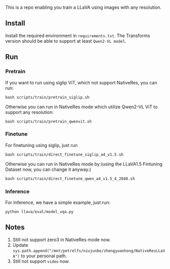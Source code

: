 
This is a repo enabling you train a LLaVA using images with any resolution.
## Install
Install the required environment in `requirements.txt`. The Transforms version should be able to support at least `Qwen2-VL model`.
## Run
### Pretrain

If you want to run using siglip ViT, which not support NativeRes, you can run:
```
bash scripts/train/pretrain_siglip.sh
```
Otherwise you can run in NativeRes mode which utilize Qwen2-VL ViT to support any resolution:
```
bash scripts/train/pretrain_qwenvit.sh
```

### Finetune
For finetuning using siglip, just run
```
bash scripts/train/direct_finetune_siglip_a4_v1.5.sh
```
Otherwise you can run in NativeRes mode by:(using the LLaVA1.5 Fintuning Dataset now, you can change it anyway.)
```
bash scripts/train/direct_finetune_qwen_a4_v1.5_4_2048.sh
```

### Inference
For Inference, we have a simple example, just run:
```
python llava/eval/model_vqa.py
```

## Notes
1. Still not support zero3 in NativeRes mode now.
2. Update `sys.path.append("/mnt/petrelfs/niujunbo/zhengyuanhong/NativeResLLaVA")` to your personal path.
3. Still not support `video` now.

